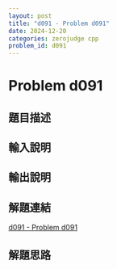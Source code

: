 ```yaml
---
layout: post
title: "d091 - Problem d091"
date: 2024-12-20
categories: zerojudge cpp
problem_id: d091
---
```


# Problem d091

## 題目描述



## 輸入說明



## 輸出說明



## 解題連結

[d091 - Problem d091](https://zerojudge.tw/ShowProblem?problemid=d091)

## 解題思路

